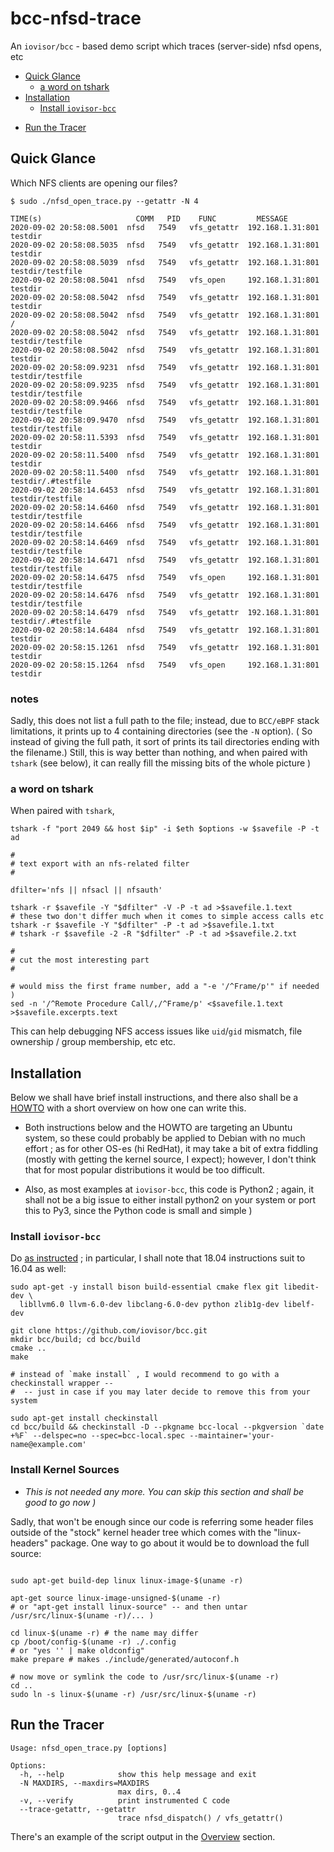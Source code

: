 # bcc-nfsd-trace
An `iovisor/bcc` - based demo script which traces (server-side) nfsd opens, etc

* [Quick Glance](#quick-glance)
  - [a word on tshark](#a-word-on-tshark)
* [Installation](#installation)
  - [Install `iovisor-bcc`](#install-iovisor-bcc)
<!--  - [Install Kernel Sources](#install-kernel-sources) -->
* [Run the Tracer](#run-the-tracer)

## Quick Glance

Which NFS clients are opening our files?

```
$ sudo ./nfsd_open_trace.py --getattr -N 4

TIME(s)                     COMM   PID    FUNC         MESSAGE
2020-09-02 20:58:08.5001  nfsd   7549   vfs_getattr  192.168.1.31:801 testdir
2020-09-02 20:58:08.5035  nfsd   7549   vfs_getattr  192.168.1.31:801 testdir
2020-09-02 20:58:08.5039  nfsd   7549   vfs_getattr  192.168.1.31:801 testdir/testfile
2020-09-02 20:58:08.5041  nfsd   7549   vfs_open     192.168.1.31:801 testdir
2020-09-02 20:58:08.5042  nfsd   7549   vfs_getattr  192.168.1.31:801 testdir
2020-09-02 20:58:08.5042  nfsd   7549   vfs_getattr  192.168.1.31:801 /
2020-09-02 20:58:08.5042  nfsd   7549   vfs_getattr  192.168.1.31:801 testdir/testfile
2020-09-02 20:58:08.5042  nfsd   7549   vfs_getattr  192.168.1.31:801 testdir
2020-09-02 20:58:09.9231  nfsd   7549   vfs_getattr  192.168.1.31:801 testdir/testfile
2020-09-02 20:58:09.9235  nfsd   7549   vfs_getattr  192.168.1.31:801 testdir/testfile
2020-09-02 20:58:09.9466  nfsd   7549   vfs_getattr  192.168.1.31:801 testdir/testfile
2020-09-02 20:58:09.9470  nfsd   7549   vfs_getattr  192.168.1.31:801 testdir/testfile
2020-09-02 20:58:11.5393  nfsd   7549   vfs_getattr  192.168.1.31:801 testdir
2020-09-02 20:58:11.5400  nfsd   7549   vfs_getattr  192.168.1.31:801 testdir
2020-09-02 20:58:11.5400  nfsd   7549   vfs_getattr  192.168.1.31:801 testdir/.#testfile
2020-09-02 20:58:14.6453  nfsd   7549   vfs_getattr  192.168.1.31:801 testdir/testfile
2020-09-02 20:58:14.6460  nfsd   7549   vfs_getattr  192.168.1.31:801 testdir/testfile
2020-09-02 20:58:14.6466  nfsd   7549   vfs_getattr  192.168.1.31:801 testdir/testfile
2020-09-02 20:58:14.6469  nfsd   7549   vfs_getattr  192.168.1.31:801 testdir/testfile
2020-09-02 20:58:14.6471  nfsd   7549   vfs_getattr  192.168.1.31:801 testdir/testfile
2020-09-02 20:58:14.6475  nfsd   7549   vfs_open     192.168.1.31:801 testdir/testfile
2020-09-02 20:58:14.6476  nfsd   7549   vfs_getattr  192.168.1.31:801 testdir/testfile
2020-09-02 20:58:14.6479  nfsd   7549   vfs_getattr  192.168.1.31:801 testdir/.#testfile
2020-09-02 20:58:14.6484  nfsd   7549   vfs_getattr  192.168.1.31:801 testdir
2020-09-02 20:58:15.1261  nfsd   7549   vfs_getattr  192.168.1.31:801 testdir
2020-09-02 20:58:15.1264  nfsd   7549   vfs_open     192.168.1.31:801 testdir
```

### notes

Sadly, this does not list a full path to the file; instead, due to `BCC/eBPF` stack limitations, it prints up to 4 containing directories (see the `-N` option).
( So instead of giving the full path, it sort of prints its tail directories ending with the filename.) Still, this is way better than nothing, and when paired with `tshark` (see below), it can really fill the missing bits of the whole picture )

### a word on tshark

When paired with `tshark`, 

```Shell
tshark -f "port 2049 && host $ip" -i $eth $options -w $savefile -P -t ad

#
# text export with an nfs-related filter
#

dfilter='nfs || nfsacl || nfsauth'

tshark -r $savefile -Y "$dfilter" -V -P -t ad >$savefile.1.text
# these two don't differ much when it comes to simple access calls etc
tshark -r $savefile -Y "$dfilter" -P -t ad >$savefile.1.txt
# tshark -r $savefile -2 -R "$dfilter" -P -t ad >$savefile.2.txt

#
# cut the most interesting part
#

# would miss the first frame number, add a "-e '/^Frame/p'" if needed )
sed -n '/^Remote Procedure Call/,/^Frame/p' <$savefile.1.text >$savefile.excerpts.text 
```

This can help debugging NFS access issues like `uid`/`gid` mismatch, file ownership / group membership, etc etc.

## Installation

Below we shall have brief install instructions, and there also shall be a [HOWTO](HOWTO.md) with a short overview on how one can write this.

 * Both instructions below and the HOWTO are targeting an Ubuntu system, so these could probably be applied to Debian with no much effort ; 
   as for other OS-es (hi RedHat), it may take a bit of extra fiddling (mostly with getting the kernel source, I expect);
   however, I don't think that for most popular distributions it would be too difficult.

 * Also, as most examples at `iovisor-bcc`, this code is Python2 ; again, it shall not be a big issue to either install python2 on your system or port this to Py3, since the Python code is small and simple )

### Install `iovisor-bcc`

Do [as instructed](https://github.com/iovisor/bcc/blob/master/INSTALL.md#ubuntu---source) ; in particular, I shall note that 18.04 instructions suit to 16.04 as well:

```Shell
sudo apt-get -y install bison build-essential cmake flex git libedit-dev \
  libllvm6.0 llvm-6.0-dev libclang-6.0-dev python zlib1g-dev libelf-dev

git clone https://github.com/iovisor/bcc.git
mkdir bcc/build; cd bcc/build
cmake ..
make

# instead of `make install` , I would recommend to go with a checkinstall wrapper --
#  -- just in case if you may later decide to remove this from your system

sudo apt-get install checkinstall
cd bcc/build && checkinstall -D --pkgname bcc-local --pkgversion `date +%F` --delspec=no --spec=bcc-local.spec --maintainer='your-name@example.com'

```

### Install Kernel Sources

 * _This is not needed any more. You can skip this section and shall be good to go now )_

Sadly, that won't be enough since our code is referring some header files outside of the "stock" kernel header tree which comes with the "linux-headers" package.
One way to go about it would be to download the full source:

```Shell

sudo apt-get build-dep linux linux-image-$(uname -r)

apt-get source linux-image-unsigned-$(uname -r)
# or "apt-get install linux-source" -- and then untar /usr/src/linux-$(uname -r)/... )

cd linux-$(uname -r) # the name may differ
cp /boot/config-$(uname -r) ./.config
# or "yes '' | make oldconfig"
make prepare # makes ./include/generated/autoconf.h

# now move or symlink the code to /usr/src/linux-$(uname -r)
cd ..
sudo ln -s linux-$(uname -r) /usr/src/linux-$(uname -r)
```

## Run the Tracer

```
Usage: nfsd_open_trace.py [options]

Options:
  -h, --help            show this help message and exit
  -N MAXDIRS, --maxdirs=MAXDIRS
                        max dirs, 0..4
  -v, --verify          print instrumented C code
  --trace-getattr, --getattr
                        trace nfsd_dispatch() / vfs_getattr()

```

There's an example of the script output in the [Overview](#overview) section.

